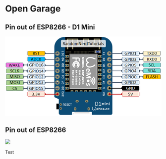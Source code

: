 # Open Garage

## Pin out of ESP8266 - D1 Mini
![](ESP8266-WeMos-D1-Mini-pinout-gpio-pin.png)

## Pin out of ESP8266
![](gpiopinout.png)

Test
